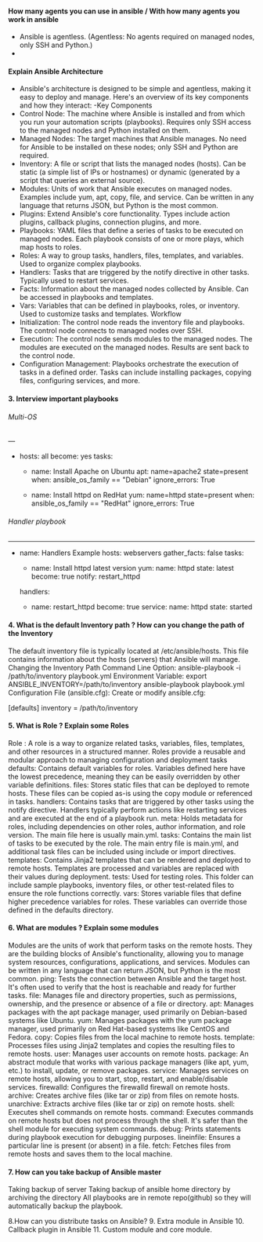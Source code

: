 #### How many agents you can use in ansible / With how many agents you work in ansible
  - Ansible is agentless. (Agentless: No agents required on managed nodes, only SSH and Python.)
  - 
#### Explain Ansible Architecture


- Ansible's architecture is designed to be simple and agentless, making it easy to deploy and manage. Here's an overview of its key components and how they interact:
-Key Components
- Control Node:
The machine where Ansible is installed and from which you run your automation scripts (playbooks).
Requires only SSH access to the managed nodes and Python installed on them.
- Managed Nodes:
The target machines that Ansible manages.
No need for Ansible to be installed on these nodes; only SSH and Python are required.
- Inventory:
A file or script that lists the managed nodes (hosts).
Can be static (a simple list of IPs or hostnames) or dynamic (generated by a script that queries an external source).
- Modules:
Units of work that Ansible executes on managed nodes.
Examples include yum, apt, copy, file, and service.
Can be written in any language that returns JSON, but Python is the most common.
- Plugins:
Extend Ansible's core functionality.
Types include action plugins, callback plugins, connection plugins, and more.
- Playbooks:
YAML files that define a series of tasks to be executed on managed nodes.
Each playbook consists of one or more plays, which map hosts to roles.
- Roles:
A way to group tasks, handlers, files, templates, and variables.
Used to organize complex playbooks.
- Handlers:
Tasks that are triggered by the notify directive in other tasks.
Typically used to restart services.
- Facts:
Information about the managed nodes collected by Ansible.
Can be accessed in playbooks and templates.
- Vars:
Variables that can be defined in playbooks, roles, or inventory.
Used to customize tasks and templates.
Workflow
- Initialization:
The control node reads the inventory file and playbooks.
The control node connects to managed nodes over SSH.
- Execution:
The control node sends modules to the managed nodes.
The modules are executed on the managed nodes.
Results are sent back to the control node.
- Configuration Management:
Playbooks orchestrate the execution of tasks in a defined order.
Tasks can include installing packages, copying files, configuring services, and more.

#### 3. Interview important playbooks
 ###### Multi-OS
—
- hosts: all
  become: yes
   tasks:
  - name: Install Apache on Ubuntu
    apt: name=apache2 state=present
    when: ansible_os_family == "Debian"
    ignore_errors: True

  - name: Install httpd on RedHat
    yum: name=httpd state=present
    when: ansible_os_family == "RedHat"
    ignore_errors: True

###### Handler playbook
---
 - name: Handlers Example
   hosts: webservers
   gather_facts: false
   tasks:
     - name: Install httpd latest version
       yum:
         name: httpd
         state: latest
       become: true
       notify: restart_httpd

   handlers:
     - name: restart_httpd
       become: true
       service:
         name: httpd
         state: started

#### 4. What is the default Inventory path ? How can you change the path of the Inventory
The default inventory file is typically located at /etc/ansible/hosts. This file contains information about the hosts (servers) that Ansible will manage.
Changing the Inventory Path
Command Line Option:
ansible-playbook -i /path/to/inventory playbook.yml
Environment Variable:
export ANSIBLE_INVENTORY=/path/to/inventory
ansible-playbook playbook.yml
Configuration File (ansible.cfg):
Create or modify ansible.cfg:

[defaults]
inventory = /path/to/inventory

#### 5. What is Role ? Explain some Roles
Role : A role is a way to organize related tasks, variables, files, templates, and other resources in a structured manner. Roles provide a reusable and modular approach to managing configuration and deployment tasks
defaults: Contains default variables for roles. Variables defined here have the lowest precedence, meaning they can be easily overridden by other variable definitions.
files: Stores static files that can be deployed to remote hosts. These files can be copied as-is using the copy module or referenced in tasks.
handlers: Contains tasks that are triggered by other tasks using the notify directive. Handlers typically perform actions like restarting services and are executed at the end of a playbook run.
meta: Holds metadata for roles, including dependencies on other roles, author information, and role version. The main file here is usually main.yml.
tasks: Contains the main list of tasks to be executed by the role. The main entry file is main.yml, and additional task files can be included using include or import directives.
templates: Contains Jinja2 templates that can be rendered and deployed to remote hosts. Templates are processed and variables are replaced with their values during deployment.
tests: Used for testing roles. This folder can include sample playbooks, inventory files, or other test-related files to ensure the role functions correctly.
vars: Stores variable files that define higher precedence variables for roles. These variables can override those defined in the defaults directory.

#### 6. What are modules ? Explain some modules
Modules are the units of work that perform tasks on the remote hosts. They are the building blocks of Ansible's functionality, allowing you to manage system resources, configurations, applications, and services. Modules can be written in any language that can return JSON, but Python is the most common.
ping: Tests the connection between Ansible and the target host. It's often used to verify that the host is reachable and ready for further tasks.
file: Manages file and directory properties, such as permissions, ownership, and the presence or absence of a file or directory.
apt: Manages packages with the apt package manager, used primarily on Debian-based systems like Ubuntu.
yum: Manages packages with the yum package manager, used primarily on Red Hat-based systems like CentOS and Fedora.
copy: Copies files from the local machine to remote hosts.
template: Processes files using Jinja2 templates and copies the resulting files to remote hosts.
user: Manages user accounts on remote hosts.
package: An abstract module that works with various package managers (like apt, yum, etc.) to install, update, or remove packages.
service: Manages services on remote hosts, allowing you to start, stop, restart, and enable/disable services.
firewalld: Configures the firewalld firewall on remote hosts.
archive: Creates archive files (like tar or zip) from files on remote hosts.
unarchive: Extracts archive files (like tar or zip) on remote hosts.
shell: Executes shell commands on remote hosts.
command: Executes commands on remote hosts but does not process through the shell. It's safer than the shell module for executing system commands.
debug: Prints statements during playbook execution for debugging purposes.
lineinfile: Ensures a particular line is present (or absent) in a file.
fetch: Fetches files from remote hosts and saves them to the local machine.

#### 7. How  can you take backup of Ansible master
Taking backup of server
Taking backup of ansible home directory by archiving the directory
All playbooks are in remote repo(github) so they will automatically backup the playbook.

8.How can you distribute tasks on Ansible?
9. Extra module in Ansible 
10. Callback plugin in Ansible
11. Custom module and core module.



